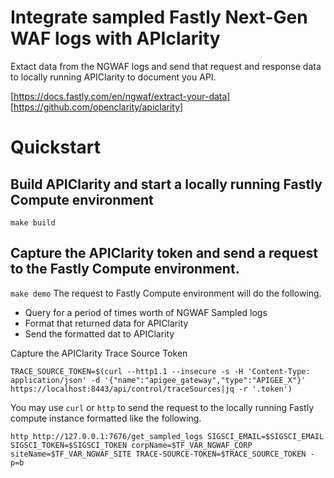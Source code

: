 # Integrate sampled Fastly Next-Gen WAF logs with APIclarity
Extact data from the NGWAF logs and send that request and response data to locally running APIClarity to document you API.

[https://docs.fastly.com/en/ngwaf/extract-your-data]
[https://github.com/openclarity/apiclarity]

# Quickstart

## Build APIClarity and start a locally running Fastly Compute environment
`make build`

## Capture the APIClarity token and send a request to the Fastly Compute environment.
`make demo`
The request to Fastly Compute environment will do the following. 
* Query for a period of times worth of NGWAF Sampled logs
* Format that returned data for APIClarity
* Send the formatted dat to APIClarity

Capture the APIClarity Trace Source Token
```
TRACE_SOURCE_TOKEN=$(curl --http1.1 --insecure -s -H 'Content-Type: application/json' -d '{"name":"apigee_gateway","type":"APIGEE_X"}' https://localhost:8443/api/control/traceSources|jq -r '.token')
```

You may use `curl` or `http` to send the request to the locally running Fastly compute instance formatted like the following.

```
http http://127.0.0.1:7676/get_sampled_logs SIGSCI_EMAIL=$SIGSCI_EMAIL SIGSCI_TOKEN=$SIGSCI_TOKEN corpName=$TF_VAR_NGWAF_CORP siteName=$TF_VAR_NGWAF_SITE TRACE-SOURCE-TOKEN=$TRACE_SOURCE_TOKEN -p=b
```
